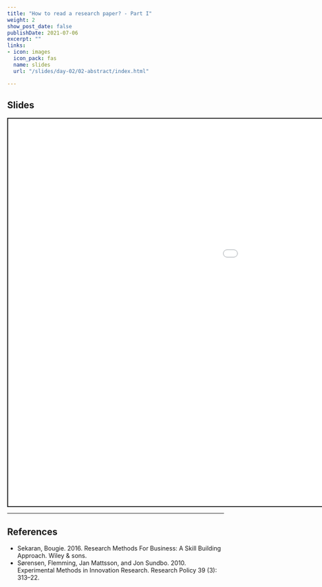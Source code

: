 ```yaml
---
title: "How to read a research paper? - Part I"
weight: 2
show_post_date: false
publishDate: 2021-07-06
excerpt: ""
links:
- icon: images
  icon_pack: fas
  name: slides
  url: "/slides/day-02/02-abstract/index.html"

---
```


<script src="{{< blogdown/postref >}}index_files/clipboard/clipboard.min.js"></script>
<link href="{{< blogdown/postref >}}index_files/xaringanExtra-clipboard/xaringanExtra-clipboard.css" rel="stylesheet" />
<script src="{{< blogdown/postref >}}index_files/xaringanExtra-clipboard/xaringanExtra-clipboard.js"></script>
<script>window.xaringanExtraClipboard(null, {"button":"Copy Code","success":"Copied!","error":"Press Ctrl+C to Copy"})</script>
<script src="{{< blogdown/postref >}}index_files/fitvids/fitvids.min.js"></script>

## Slides

<div class="shareagain" style="min-width:300px;margin:1em auto;" data-exeternal="1">
<iframe src="/slides/day-02/02-abstract/index.html" width="1600" height="900" style="border:2px solid currentColor;" loading="lazy" allowfullscreen></iframe>
<script>fitvids('.shareagain', {players: 'iframe'});</script>
</div>

------------------------------------------------------------------------

## References

- Sekaran, Bougie. 2016. Research Methods For Business: A Skill Building Approach. Wiley & sons.
- Sørensen, Flemming, Jan Mattsson, and Jon Sundbo. 2010. Experimental Methods in Innovation Research. Research Policy 39 (3): 313–22.

